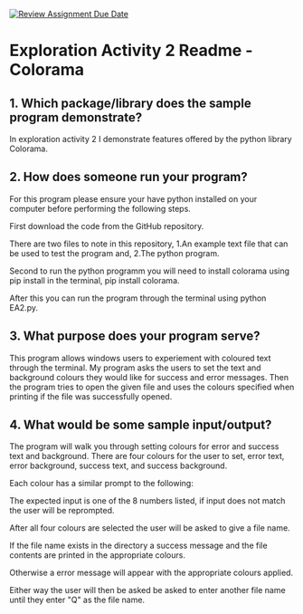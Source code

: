 [![Review Assignment Due Date](https://classroom.github.com/assets/deadline-readme-button-24ddc0f5d75046c5622901739e7c5dd533143b0c8e959d652212380cedb1ea36.svg)](https://classroom.github.com/a/RPDAFNpj)
# Exploration Activity 2 Readme - Colorama

## 1. Which package/library does the sample program demonstrate?
In exploration activity 2 I demonstrate features offered by the python library Colorama.

## 2. How does someone run your program?
For this program please ensure your have python installed on your computer before performing the following steps. 

First download the code from the GitHub repository.

There are two files to note in this repository, 1.An example text file that can be used to test the program and, 2.The python program.

Second to run the python programm you will need to install colorama using pip install in the terminal, pip install colorama. 

After this you can run the program through the terminal using python EA2.py.

## 3. What purpose does your program serve?
This program allows windows users to experiement with coloured text through the terminal. My program asks the users to set the text and background colours they would like for success and error messages. Then the program tries to open the given file and uses the colours specified when printing if the file was successfully opened.

## 4. What would be some sample input/output?
The program will walk you through setting colours for error and success text and background. There are four colours for the user to set, error text, error background, success text, and success background.

Each colour has a similar prompt to the following:

The expected input is one of the 8 numbers listed, if input does not match the user will be reprompted.

After all four colours are selected the user will be asked to give a file name. 

If the file name exists in the directory a success message and the file contents are printed in the appropriate colours.

Otherwise a error message will appear with the appropriate colours applied.

Either way the user will then be asked be asked to enter another file name until they enter "Q" as the file name.